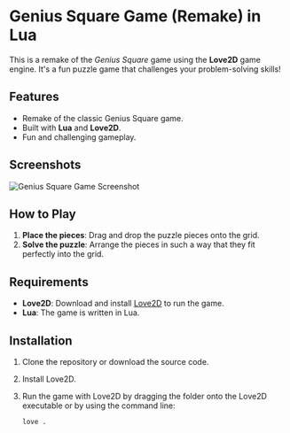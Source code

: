 # Genius Square Game (Remake) in Lua

This is a remake of the *Genius Square* game using the **Love2D** game engine. It's a fun puzzle game that challenges your problem-solving skills!

## Features

- Remake of the classic Genius Square game.
- Built with **Lua** and **Love2D**.
- Fun and challenging gameplay.

## Screenshots

![Genius Square Game Screenshot](https://i.ytimg.com/vi/toqZ0nm8Y5M/maxresdefault.jpg)

## How to Play

1. **Place the pieces**: Drag and drop the puzzle pieces onto the grid.
2. **Solve the puzzle**: Arrange the pieces in such a way that they fit perfectly into the grid.

## Requirements

- **Love2D**: Download and install [Love2D](https://love2d.org/) to run the game.
- **Lua**: The game is written in Lua.

## Installation

1. Clone the repository or download the source code.
2. Install Love2D.
3. Run the game with Love2D by dragging the folder onto the Love2D executable or by using the command line:

   ```bash
   love .
